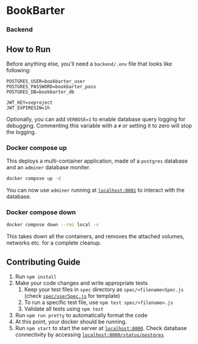 # BookBarter

### Backend

## How to Run

Before anything else, you'll need a `backend/.env` file that looks like following:

```
POSTGRES_USER=bookbarter_user
POSTGRES_PASSWORD=bookbarter_pass
POSTGRES_DB=bookbarter_db

JWT_KEY=seproject
JWT_EXPIRESIN=1h
```

Optionally, you can add `VERBOSE=1` to enable database query logging for debugging.
Commenting this variable with a `#` or setting it to zero will stop the logging.

### Docker compose up

This deploys a multi-container application, made of a `postgres` database and an `adminer` database moniter.

```bash
docker compose up -d
```

You can now use `adminer` running at [`localhost:8001`](http://localhost:8001) to interact with the database.

### Docker compose down

```bash
docker compose down --rmi local -v
```

This takes down all the containers, and removes the attached volumes, networks etc. for a complete cleanup.

## Contributing Guide

1. Run `npm install`
1. Make your code changes and write appropriate tests
    1. Keep your test files in `spec` directory as `spec/<filename>Spec.js` (check [`spec/userSpec.js`](./spec/userSpec.js) for template)
    1. To run a specific test file, use `npm test spec/<filename>.js`
    1. Validate all tests using `npm test`
1. Run `npm run pretty` to automatically format the code
1. At this point, your docker should be running.
1. Run `npm start` to start the server at [`localhost:8000`](http://localhost:8000). Check database connectivity by accessing [`localhost:8000/status/postgres`](http://localhost:8000/status/postgres)
